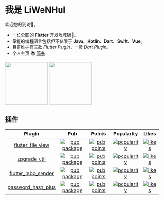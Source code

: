 # 我是 LiWeNHuI

欢迎您的到访🐾。

* 一位全职的 **Flutter** 开发攻城狮🦁。
* 掌握的编程语言包括但不仅限于 **Java**、**Kotlin**、**Dart**、**Swift**、**Vue**。
* 目前维护有三款 *Flutter Plugin*，一款 *Dart Plugin*。
* 个人主页 📚 [简书](https://www.jianshu.com/u/b3e89b034b7e)

<img align="" height="140px" src="https://github-readme-stats.vercel.app/api?username=LiWenHui96&hide_title=true&hide_border=true&show_icons=true&include_all_commits=true&theme=graywhite&locale=cn"></img>
<img align="" height="140px" src="https://github-readme-stats.vercel.app/api/top-langs/?username=LiWenHui96&hide_title=true&hide_border=true&layout=compact&theme=graywhite&locale=cn" />

## 插件

| Plugin | Pub | Points | Popularity | Likes |
|:---:|:---:|:---:|:---:|:---:|
| [flutter_file_view](https://github.com/LiWenHui96/flutter_file_view) | [![pub package](https://img.shields.io/pub/v/flutter_file_view)](https://pub.dev/packages/flutter_file_view) | [![pub points](https://badges.bar/flutter_file_view/pub%20points)](https://pub.dev/packages/flutter_file_view/score) | [![popularity](https://badges.bar/flutter_file_view/popularity)](https://pub.dev/packages/flutter_file_view/score) | [![likes](https://badges.bar/flutter_file_view/likes)](https://pub.dev/packages/flutter_file_view/score) |
| [upgrade_util](https://github.com/LiWenHui96/upgrade_util) | [![pub package](https://img.shields.io/pub/v/upgrade_util)](https://pub.dev/packages/upgrade_util) | [![pub points](https://badges.bar/upgrade_util/pub%20points)](https://pub.dev/packages/upgrade_util/score) | [![popularity](https://badges.bar/upgrade_util/popularity)](https://pub.dev/packages/upgrade_util/score) | [![likes](https://badges.bar/upgrade_util/likes)](https://pub.dev/packages/upgrade_util/score) |
| [flutter_lebo_sender](https://github.com/LiWenHui96/flutter_lebo_sender) | [![pub package](https://img.shields.io/pub/v/flutter_lebo_sender)](https://pub.dev/packages/flutter_lebo_sender) | [![pub points](https://badges.bar/flutter_lebo_sender/pub%20points)](https://pub.dev/packages/flutter_lebo_sender/score) | [![popularity](https://badges.bar/flutter_lebo_sender/popularity)](https://pub.dev/packages/flutter_lebo_sender/score) | [![likes](https://badges.bar/flutter_lebo_sender/likes)](https://pub.dev/packages/flutter_lebo_sender/score) |
| [password_hash_plus](https://github.com/LiWenHui96/password_hash_plus) | [![pub package](https://img.shields.io/pub/v/password_hash_plus)](https://pub.dev/packages/password_hash_plus) | [![pub points](https://badges.bar/password_hash_plus/pub%20points)](https://pub.dev/packages/password_hash_plus/score) | [![popularity](https://badges.bar/password_hash_plus/popularity)](https://pub.dev/packages/password_hash_plus/score) | [![likes](https://badges.bar/password_hash_plus/likes)](https://pub.dev/packages/password_hash_plus/score) |
